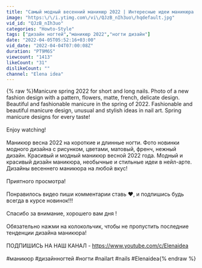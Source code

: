 ```yaml
---
title: "Самый модный весенний маникюр 2022 | Интересные идеи маникюра  |The most fashionable spring manicure"
image: "https:\/\/i.ytimg.com\/vi\/QJzB_nIh3uo\/hqdefault.jpg"
vid_id: "QJzB_nIh3uo"
categories: "Howto-Style"
tags: ["дизайн ногтей","маникюр 2022","ногти дизайн"]
date: "2022-04-05T05:52:16+03:00"
vid_date: "2022-04-04T07:00:08Z"
duration: "PT9M6S"
viewcount: "1413"
likeCount: "31"
dislikeCount: ""
channel: "Elena idea"
---
```

{% raw %}Manicure spring 2022 for short and long nails. Photo of a new fashion design with a pattern, flowers, matte, french, delicate design. Beautiful and fashionable manicure in the spring of 2022. Fashionable and beautiful manicure design, unusual and stylish ideas in nail art. Spring manicure designs for every taste!<br /><br />     Enjoy watching!<br /><br />Маникюр весна 2022 на короткие и длинные ногти. Фото новинки модного дизайна с рисунком, цветами, матовый, френч, нежный дизайн. Красивый и модный маникюр весной 2022 года. Модный и красивый дизайн маникюра, необычные и стильные идеи в нейл-арте. Дизайны весеннего маникюра на любой вкус! <br /><br />     Приятного просмотра! <br /><br />Понравилось видео пиши комментарии ставь ❤, и подпишись будь всегда в курсе новинок!!!<br /><br />Спасибо за внимание, хорошего вам  дня !<br /><br />Обязательно нажми на колокольчик, чтобы не пропустить последние тенденции дизайна маникюра!<br /><br />ПОДПИШИСЬ НА НАШ КАНАЛ - <a rel="nofollow" target="blank" href="https://www.youtube.com/c/Elenaidea">https://www.youtube.com/c/Elenaidea</a><br /><br />#маникюр #дизайнногтей #ногти #nailart #nails #Elenaidea{% endraw %}
